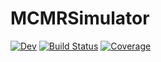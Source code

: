 # MCMRSimulator

[![Dev](https://img.shields.io/badge/docs-dev-blue.svg)](https://open.win.ox.ac.uk/pages/ndcn0236/mrsimulator.jl/dev)
[![Build Status](https://git.fmrib.ox.ac.uk/ndcn0236/MRSimulator.jl/badges/main/pipeline.svg)](https://git.fmrib.ox.ac.uk/ndcn0236/MRSimulator.jl/pipelines)
[![Coverage](https://git.fmrib.ox.ac.uk/ndcn0236/MRSimulator.jl/badges/main/coverage.svg)](https://git.fmrib.ox.ac.uk/ndcn0236/MRSimulator.jl/commits/main)